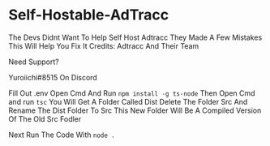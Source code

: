 # Self-Hostable-AdTracc
The Devs Didnt Want To Help Self Host Adtracc They Made  A Few Mistakes This Will Help You Fix It
Credits: Adtracc And Their Team


Need Support?

Yuroiichi#8515 On Discord

Fill Out .env
Open Cmd And Run `npm install -g ts-node`
Then Open Cmd and run `tsc`
You Will Get A Folder Called Dist Delete The Folder Src And Rename The Dist Folder To Src
This New Folder Will Be A Compiled Version Of The Old Src Fodler

Next Run The Code With `node .`
